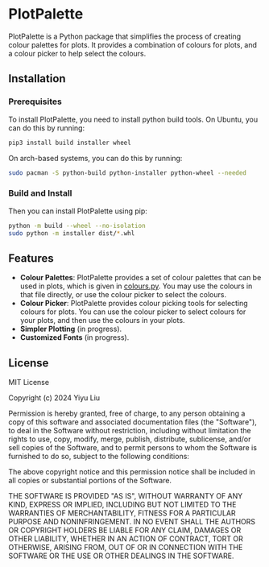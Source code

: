 # PlotPalette

PlotPalette is a Python package that simplifies the process of creating colour
palettes for plots. It provides a combination of colours for plots, and a
colour picker to help select the colours.

## Installation

### Prerequisites

To install PlotPalette, you need to install python build tools. On Ubuntu,
you can do this by running:

```bash
pip3 install build installer wheel
```

On arch-based systems, you can do this by running:

```bash
sudo pacman -S python-build python-installer python-wheel --needed
```

### Build and Install

Then you can install PlotPalette using pip:

```bash
python -m build --wheel --no-isolation
sudo python -m installer dist/*.whl
```

## Features

- **Colour Palettes**: PlotPalette provides a set of colour palettes that can
  be used in plots, which is given in [colours.py](plotpalette/colours.py).
  You may use the colours in that file directly, or use the colour picker to
  select the colours.
- **Colour Picker**: PlotPalette provides colour picking tools for selecting
  colours for plots. You can use the colour picker to select colours for your
  plots, and then use the colours in your plots.
- **Simpler Plotting** (in progress).
- **Customized Fonts** (in progress).

## License

MIT License

Copyright (c) 2024 Yiyu Liu

Permission is hereby granted, free of charge, to any person obtaining a copy
of this software and associated documentation files (the "Software"), to deal
in the Software without restriction, including without limitation the rights
to use, copy, modify, merge, publish, distribute, sublicense, and/or sell
copies of the Software, and to permit persons to whom the Software is
furnished to do so, subject to the following conditions:

The above copyright notice and this permission notice shall be included in all
copies or substantial portions of the Software.

THE SOFTWARE IS PROVIDED "AS IS", WITHOUT WARRANTY OF ANY KIND, EXPRESS OR
IMPLIED, INCLUDING BUT NOT LIMITED TO THE WARRANTIES OF MERCHANTABILITY,
FITNESS FOR A PARTICULAR PURPOSE AND NONINFRINGEMENT. IN NO EVENT SHALL THE
AUTHORS OR COPYRIGHT HOLDERS BE LIABLE FOR ANY CLAIM, DAMAGES OR OTHER
LIABILITY, WHETHER IN AN ACTION OF CONTRACT, TORT OR OTHERWISE, ARISING FROM,
OUT OF OR IN CONNECTION WITH THE SOFTWARE OR THE USE OR OTHER DEALINGS IN THE
SOFTWARE.
